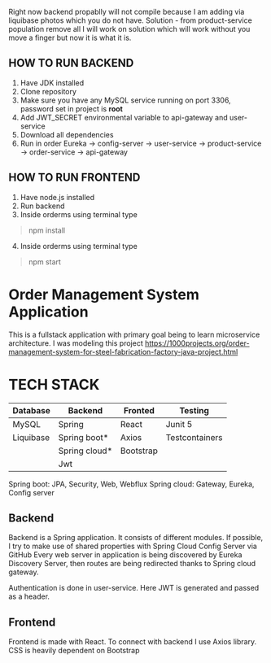 Right now backend propablly will not compile because I am adding via liquibase photos  which you do not have.
Solution - from product-service population remove all <column name image />
I will work on solution which will work without you move a finger but now it is what it is.

## HOW TO RUN BACKEND
1. Have JDK installed
2. Clone repository
3. Make sure you have any MySQL service running on port 3306, password set in project is **root**
4. Add JWT_SECRET environmental variable to api-gateway and user-service
5. Download all dependencies
6. Run in order Eureka -> config-server -> user-service -> product-service -> order-service -> api-gateway
## HOW TO RUN FRONTEND
1. Have node.js installed
2. Run backend
3. Inside orderms using terminal type
> npm install 
4. Inside orderms using terminal type 
> npm start 

# Order Management System Application
This is a fullstack application with primary goal being to learn microservice architecture.
I was modeling this project https://1000projects.org/order-management-system-for-steel-fabrication-factory-java-project.html

# TECH STACK

| Database | Backend       | Fronted | Testing      |
|----------|---------------|---------|--------------|
|MySQL     |Spring         |React    |Junit 5       |
|Liquibase |Spring boot*   |Axios    |Testcontainers|
|          |Spring cloud*  |Bootstrap|              |
|          |Jwt            |         |              |

Spring boot: JPA, Security, Web, Webflux 
Spring cloud: Gateway, Eureka, Config server 

## Backend

Backend is a Spring application. It consists of different modules.
If possible, I try to make use of shared properties with Spring Cloud Config Server via GitHub
Every web server in application is being discovered by Eureka Discovery Server, then routes are being redirected thanks to Spring cloud gateway.

Authentication is done in user-service. Here JWT is generated and passed as a header.

## Frontend

Frontend is made with React. To connect with backend I use Axios library.
CSS is heavily dependent on Bootstrap
